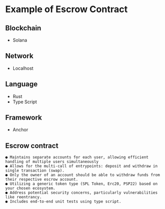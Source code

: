 # Example of Escrow Contract

## Blockchain

-   Solana

## Network

-   Localhost

## Language

-   Rust
-   Type Script

## Framework

-   Anchor

## Escrow contract

    ● Maintains separate accounts for each user, allowing efficient handling of multiple users simultaneously
    ● Allows for the multi-call of entrypoints: deposit and withdraw in single transaction (swap).
    ● Only the owner of an account should be able to withdraw funds from their respective escrow account.
    ● Utilizing a generic token type (SPL Token, Erc20, PSP22) based on your chosen ecosystem.
    ● Address potential security concerns, particularly vulnerabilities like reentrancy.
    ● Includes end-to-end unit tests using type script.
